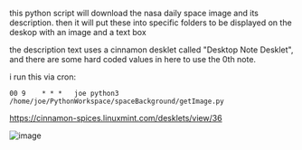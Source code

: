 this python script will download the nasa daily space image and its description.
then it will put these into specific folders to be displayed on the deskop with an image and a text box

the description text uses a cinnamon desklet called "Desktop Note Desklet", and there are some hard coded values 
in here to use the 0th note.

i run this via cron:
```
00 9	* * *	joe	python3 /home/joe/PythonWorkspace/spaceBackground/getImage.py
```

https://cinnamon-spices.linuxmint.com/desklets/view/36

![image](https://github.com/user-attachments/assets/79e596ac-f627-4bf7-b99a-8c5e71d6bd78)
